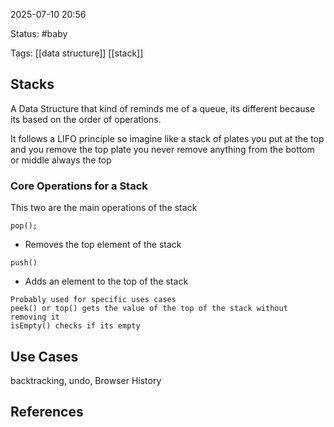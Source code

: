 2025-07-10 20:56

Status: #baby

Tags: [[data structure]] [[stack]]

## Stacks
A Data Structure that kind of reminds me of a queue, its different because its based on the order of operations.

It follows a LIFO principle so imagine like a stack of plates you put at the top and you remove the top plate you never remove anything from the bottom or middle always the top 
### Core Operations for a Stack 
This two are the main operations of the stack
```
pop();
```
- Removes the top element of the stack
```
push()
```
- Adds an element to the top of the stack 

```
Probably used for specific uses cases
peek() or top() gets the value of the top of the stack without removing it 
isEmpty() checks if its empty
```
## Use Cases 
backtracking, undo, Browser History 



## References 
